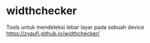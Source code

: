 # widthchecker
Tools untuk mendeteksi lebar layar pada sebuah device
https://zyaufi.github.io/widthchecker/
